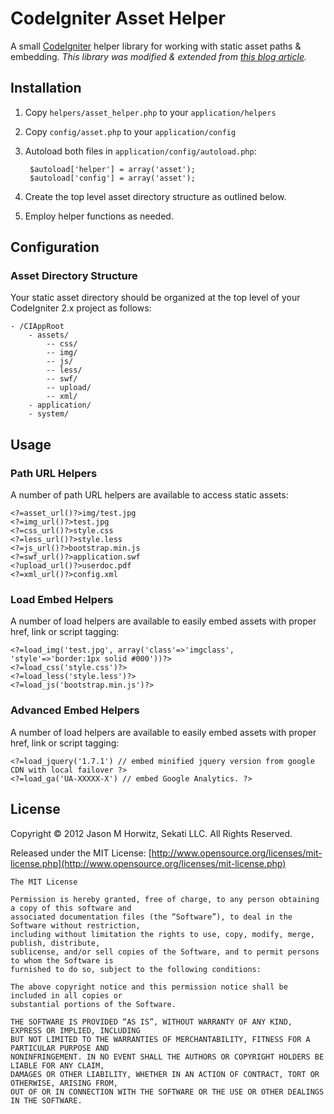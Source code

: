 
CodeIgniter Asset Helper
=====================================

A small [CodeIgniter](http://codeigniter.com) helper library for working with static asset paths & embedding. _This library was modified & extended from [this blog article](http://robotslacker.com/2010/11/dynamically-combine-and-minify-your-javascript-and-css-files-with-codeigniter/)._


Installation
-------------------------------------

1. Copy `helpers/asset_helper.php` to your `application/helpers`
2. Copy `config/asset.php` to your `application/config`
3. Autoload both files in `application/config/autoload.php`:	
		
		$autoload['helper'] = array('asset');
		$autoload['config'] = array('asset');
		
4. Create the top level asset directory structure as outlined below.
5. Employ helper functions as needed.


Configuration
-------------------------------------


### Asset Directory Structure

Your static asset directory should be organized at the top level of your CodeIgniter 2.x project as follows: 

	- /CIAppRoot
		- assets/
			-- css/
			-- img/
			-- js/
			-- less/
			-- swf/
			-- upload/
			-- xml/
		- application/
		- system/

		
Usage
-------------------------------------


### Path URL Helpers

A number of path URL helpers are available to access static assets:

	<?=asset_url()?>img/test.jpg
	<?=img_url()?>test.jpg
	<?=css_url()?>style.css
	<?=less_url()?>style.less
	<?=js_url()?>bootstrap.min.js
	<?=swf_url()?>application.swf
	<?upload_url()?>userdoc.pdf
	<?=xml_url()?>config.xml

	
### Load Embed Helpers

A number of load helpers are available to easily embed assets with proper href, link or script tagging:

	<?=load_img('test.jpg', array('class'=>'imgclass', 'style'=>'border:1px solid #000'))?>
	<?=load_css('style.css')?>
	<?=load_less('style.less')?>	
	<?=load_js('bootstrap.min.js')?>
	

### Advanced Embed Helpers

A number of load helpers are available to easily embed assets with proper href, link or script tagging:

	<?=load_jquery('1.7.1') // embed minified jquery version from google CDN with local failover ?>
	<?=load_ga('UA-XXXXX-X') // embed Google Analytics. ?>	

  	
License
-------------------------------------

Copyright © 2012 Jason M Horwitz, Sekati LLC. All Rights Reserved.

Released under the MIT License: [http://www.opensource.org/licenses/mit-license.php](http://www.opensource.org/licenses/mit-license.php)

	The MIT License

	Permission is hereby granted, free of charge, to any person obtaining a copy of this software and 
	associated documentation files (the “Software”), to deal in the Software without restriction, 
	including without limitation the rights to use, copy, modify, merge, publish, distribute, 
	sublicense, and/or sell copies of the Software, and to permit persons to whom the Software is 
	furnished to do so, subject to the following conditions:

	The above copyright notice and this permission notice shall be included in all copies or 
	substantial portions of the Software.

	THE SOFTWARE IS PROVIDED “AS IS”, WITHOUT WARRANTY OF ANY KIND, EXPRESS OR IMPLIED, INCLUDING 
	BUT NOT LIMITED TO THE WARRANTIES OF MERCHANTABILITY, FITNESS FOR A PARTICULAR PURPOSE AND 
	NONINFRINGEMENT. IN NO EVENT SHALL THE AUTHORS OR COPYRIGHT HOLDERS BE LIABLE FOR ANY CLAIM, 
	DAMAGES OR OTHER LIABILITY, WHETHER IN AN ACTION OF CONTRACT, TORT OR OTHERWISE, ARISING FROM, 
	OUT OF OR IN CONNECTION WITH THE SOFTWARE OR THE USE OR OTHER DEALINGS IN THE SOFTWARE.	
	
